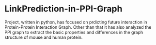 # LinkPrediction-in-PPI-Graph
Project, written in python, has focused on prdicting future interaction in Protein-Protein Interaction Graph. Other than that it has also analyzed the PPI graph to extract the basic properties and differences in the graph structure of mouse and human protein.
